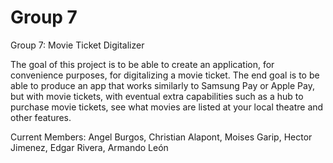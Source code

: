 # Group 7

Group 7: Movie Ticket Digitalizer

The goal of this project is to be able to create an application, for convenience purposes, for digitalizing a movie ticket.
The end goal is to be able to produce an app that works similarly to Samsung Pay or Apple Pay, but with movie tickets, with eventual extra capabilities such as a hub to purchase movie tickets, see what movies are listed at your local theatre and other features.

Current Members:
Angel Burgos,
 Christian Alapont,
 Moises Garip,
 Hector Jimenez,
 Edgar Rivera,
 Armando León


